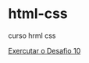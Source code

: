 # html-css
 
 curso hrml css
 
<a href="https://fililpe.github.io\html-css\Desafios\D0010\index.html"> Exercutar o Desafio 10</a>
